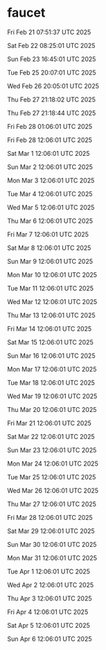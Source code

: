 # faucet
Fri Feb 21 07:51:37 UTC 2025

Sat Feb 22 08:25:01 UTC 2025

Sun Feb 23 16:45:01 UTC 2025

Tue Feb 25 20:07:01 UTC 2025

Wed Feb 26 20:05:01 UTC 2025

Thu Feb 27 21:18:02 UTC 2025

Thu Feb 27 21:18:44 UTC 2025

Fri Feb 28 01:06:01 UTC 2025

Fri Feb 28 12:06:01 UTC 2025

Sat Mar  1 12:06:01 UTC 2025

Sun Mar  2 12:06:01 UTC 2025

Mon Mar  3 12:06:01 UTC 2025

Tue Mar  4 12:06:01 UTC 2025

Wed Mar  5 12:06:01 UTC 2025

Thu Mar  6 12:06:01 UTC 2025

Fri Mar  7 12:06:01 UTC 2025

Sat Mar  8 12:06:01 UTC 2025

Sun Mar  9 12:06:01 UTC 2025

Mon Mar 10 12:06:01 UTC 2025

Tue Mar 11 12:06:01 UTC 2025

Wed Mar 12 12:06:01 UTC 2025

Thu Mar 13 12:06:01 UTC 2025

Fri Mar 14 12:06:01 UTC 2025

Sat Mar 15 12:06:01 UTC 2025

Sun Mar 16 12:06:01 UTC 2025

Mon Mar 17 12:06:01 UTC 2025

Tue Mar 18 12:06:01 UTC 2025

Wed Mar 19 12:06:01 UTC 2025

Thu Mar 20 12:06:01 UTC 2025

Fri Mar 21 12:06:01 UTC 2025

Sat Mar 22 12:06:01 UTC 2025

Sun Mar 23 12:06:01 UTC 2025

Mon Mar 24 12:06:01 UTC 2025

Tue Mar 25 12:06:01 UTC 2025

Wed Mar 26 12:06:01 UTC 2025

Thu Mar 27 12:06:01 UTC 2025

Fri Mar 28 12:06:01 UTC 2025

Sat Mar 29 12:06:01 UTC 2025

Sun Mar 30 12:06:01 UTC 2025

Mon Mar 31 12:06:01 UTC 2025

Tue Apr  1 12:06:01 UTC 2025

Wed Apr  2 12:06:01 UTC 2025

Thu Apr  3 12:06:01 UTC 2025

Fri Apr  4 12:06:01 UTC 2025

Sat Apr  5 12:06:01 UTC 2025

Sun Apr  6 12:06:01 UTC 2025
